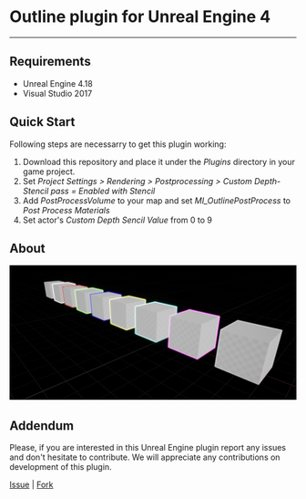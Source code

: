 # Outline plugin for Unreal Engine 4

---
## Requirements
- Unreal Engine 4.18
- Visual Studio 2017

## Quick Start
Following steps are necessarry to get this plugin working:
1. Download this repository and place it under the *Plugins* directory in your game project.
2. Set *Project Settings > Rendering > Postprocessing > Custom Depth-Stencil pass = Enabled with Stencil* 
3. Add *PostProcessVolume* to your map and set *MI_OutlinePostProcess* to *Post Process Materials*
4. Set actor's *Custom Depth Sencil Value* from 0 to 9

## About
![Showcase](https://raw.githubusercontent.com/4Unreal/GameOutline/master/Resources/Screenshot_01.png)

## Addendum
Please, if you are interested in this Unreal Engine plugin report any issues and don't hesitate to contribute.
We will appreciate any contributions on development of this plugin.

[Issue](https://github.com/4Unreal/GameOutline/issues) | [Fork](https://github.com/4Unreal/GameOutline)